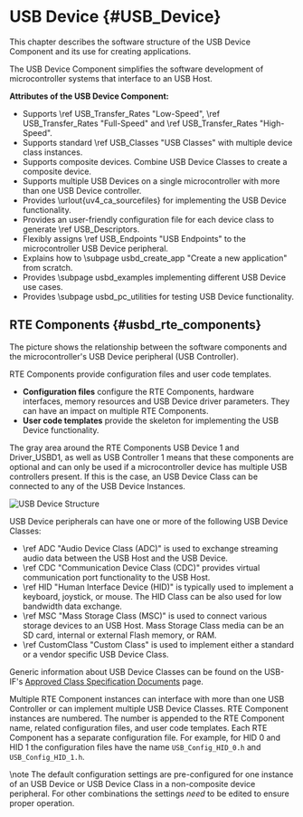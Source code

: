 # USB Device {#USB_Device}

This chapter describes the software structure of the USB Device Component and its use for creating applications.

The USB Device Component simplifies the software development of microcontroller systems that interface to an USB Host.

**Attributes of the USB Device Component:**

- Supports \ref USB_Transfer_Rates "Low-Speed", \ref USB_Transfer_Rates "Full-Speed" and \ref USB_Transfer_Rates "High-Speed".
- Supports standard \ref USB_Classes "USB Classes" with multiple device class instances.
- Supports composite devices. Combine USB Device Classes to create a composite device.
- Supports multiple USB Devices on a single microcontroller with more than one USB Device controller.
- Provides \urlout{uv4_ca_sourcefiles} for implementing the USB Device functionality.
- Provides an user-friendly configuration file for each device class to generate \ref USB_Descriptors.
- Flexibly assigns \ref USB_Endpoints "USB Endpoints" to the microcontroller USB Device peripheral.
- Explains how to \subpage usbd_create_app "Create a new application" from scratch.
- Provides \subpage usbd_examples implementing different USB Device use cases.
- Provides \subpage usbd_pc_utilities for testing USB Device functionality.

## RTE Components {#usbd_rte_components}

The picture shows the relationship between the software components and the microcontroller's USB Device peripheral (USB Controller).

RTE Components provide configuration files and user code templates.
 - **Configuration files** configure the RTE Components, hardware interfaces, memory resources and USB Device driver parameters. They can have an impact on multiple RTE Components.
 - **User code templates** provide the skeleton for implementing the USB Device functionality.

The gray area around the RTE Components USB Device 1 and Driver_USBD1, as well as USB Controller 1 means that these components are optional and can only be used if a microcontroller device has multiple USB controllers present. If this is the case, an USB Device Class can be connected to any of the USB Device Instances.

![USB Device Structure](usb_device_blocks_config_files.png)

USB Device peripherals can have one or more of the following USB Device Classes:

- \ref ADC "Audio Device Class (ADC)" is used to exchange streaming audio data between the USB Host and the USB Device.
- \ref CDC "Communication Device Class (CDC)" provides virtual communication port functionality to the USB Host.
- \ref HID "Human Interface Device (HID)" is typically used to implement a keyboard, joystick, or mouse. The
  HID Class can be also used for low bandwidth data exchange.
- \ref MSC "Mass Storage Class (MSC)" is used to connect various storage devices to an USB Host. Mass Storage Class media can be an SD card, internal or external Flash memory, or RAM.
- \ref CustomClass "Custom Class" is used to implement either a standard or a vendor specific USB Device Class.

Generic information about USB Device Classes can be found on the USB-IF's [Approved Class Specification Documents](https://www.usb.org/documents?search=&category%5B%5D=49&type%5B%5D=55&items_per_page=50)
page.

Multiple RTE Component instances can interface with more than one USB Controller or can implement multiple
USB Device Classes. RTE Component instances are numbered. The number is appended to the RTE Component name, related configuration files, and user code templates. Each RTE Component has a separate configuration file. For example, for HID 0 and HID 1
the configuration files have the name `USB_Config_HID_0.h` and `USB_Config_HID_1.h`.

\note The default configuration settings are pre-configured for one instance of an USB Device or USB Device Class in a non-composite device peripheral. For other combinations the settings *need* to be edited to ensure proper operation.
